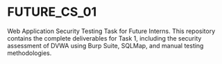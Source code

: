 # FUTURE_CS_01
Web Application Security Testing Task for Future Interns. This repository contains the complete deliverables for Task 1, including the security assessment of DVWA using Burp Suite, SQLMap, and manual testing methodologies.
